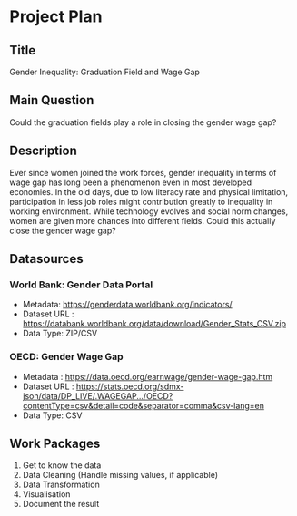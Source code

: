 # Project Plan

## Title
<!-- Give your project a short title. -->
Gender Inequality: Graduation Field and Wage Gap

## Main Question

<!-- Think about one main question you want to answer based on the data. -->
Could the graduation fields play a role in closing the gender wage gap?

## Description

<!-- Describe your data science project in max. 200 words. Consider writing about why and how you attempt it. -->
Ever since women joined the work forces, gender inequality in terms of wage gap has long been a phenomenon even in most developed economies. 
In the old days, due to low literacy rate and physical limitation, participation in less job roles might contribution greatly to inequality in working environment.
While technology evolves and social norm changes, women are given more chances into different fields. Could this actually close the gender wage gap?

## Datasources

<!-- Describe each datasources you plan to use in a section. Use the prefic "DatasourceX" where X is the id of the datasource. -->

### World Bank: Gender Data Portal
* Metadata: https://genderdata.worldbank.org/indicators/
* Dataset URL : https://databank.worldbank.org/data/download/Gender_Stats_CSV.zip
* Data Type: ZIP/CSV

### OECD: Gender Wage Gap
* Metadata : https://data.oecd.org/earnwage/gender-wage-gap.htm
* Dataset URL : https://stats.oecd.org/sdmx-json/data/DP_LIVE/.WAGEGAP.../OECD?contentType=csv&detail=code&separator=comma&csv-lang=en
* Data Type: CSV

## Work Packages

<!-- List of work packages ordered sequentially, each pointing to an issue with more details. -->
<!--1. Example Issue [#1][i1]-->
<!--[i1]: https://github.com/jvalue/made-template/issues/1-->
1. Get to know the data
2. Data Cleaning (Handle missing values, if applicable)
3. Data Transformation
4. Visualisation
5. Document the result


